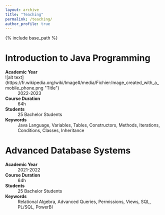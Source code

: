 ```yaml
---
layout: archive
title: "Teaching"
permalink: /teaching/
author_profile: true
---
```


{% include base_path %}

# Introduction to Java Programming 
<dl>
  <dt><b>Academic Year</b></dt> ![alt text](https://fr.wikipedia.org/wiki/Image#/media/Fichier:Image_created_with_a_mobile_phone.png "Title")
<dd>2022-2023</dd>
  <dt><b>Course Duration</b></dt>
<dd>64h</dd>
  <dt><b>Students</b></dt>
<dd>25 Bachelor Students</dd>
  <dt><b>Keywords</b></dt>
<dd>Java Language, Variables, Tables, Constructors, Methods, Iterations, Conditions, Classes, Inheritance</dd>
</dl>

# Advanced Database Systems
<dl>
  <dt><b>Academic Year</b></dt>
<dd>2021-2022</dd>
  <dt><b>Course Duration</b></dt>
<dd>64h</dd>
  <dt><b>Students</b></dt>
<dd>25 Bachelor Students</dd>
  <dt><b>Keywords</b></dt>
<dd>Relational Algebra, Advanced Queries, Permissions, Views, SQL, PL/SQL, PowerBI</dd>
</dl>
